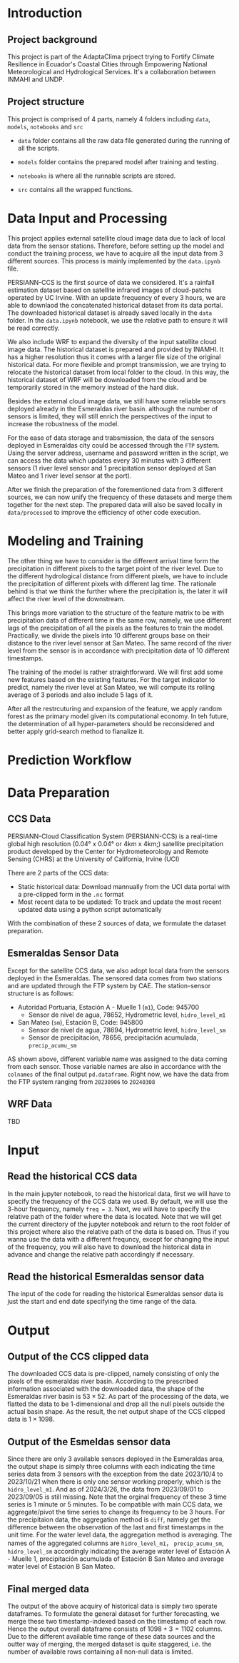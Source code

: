 # Introduction

## Project background
This project is part of the AdaptaClima prjoect trying to Fortify Climate Resilience in Ecuador's Coastal Cities through Empowering National Meteorological and Hydrological Services. It's a collaboration between INMAHI and UNDP.

## Project structure
This project is comprised of 4 parts, namely 4 folders including `data`, `models`, `notebooks` and `src`

- `data` folder contains all the raw data file generated during the running of all the scripts.

- `models` folder contains the prepared model after training and testing.

- `notebooks` is where all the runnable scripts are stored.

- `src` contains all the wrapped functions.

# Data Input and Processing

This project applies external satellite cloud image data due to lack of local data from the sensor stations. Therefore, before setting up the model and conduct the training process, we have to acquire all the input data from 3 different sources. This process is mainly implemented by the `data.ipynb` file.

PERSIANN-CCS is the first source of data we considered. It's a rainfall estimation dataset based on satellite infrared images of cloud-patchs operated by UC Irvine. With an update frequency of every 3 hours, we are able to downlaod the concatenated historical dataset from its data portal. The downloaded historical dataset is already saved locally in the `data` folder. In the `data.ipynb` notebook, we use the relative path to ensure it will be read correctly.

We also include WRF to expand the diversity of the input satellite cloud image data. The historical dataset is prepared and provided by INAMHI. It has a higher resolution thus it comes with a larger file size of the original historical data. For more flexible and prompt transmission, we are trying to relocate the historical dataset from local folder to the cloud. In this way, the historical dataset of WRF will be downloaded from the cloud and be temporarily stored in the memory instead of the hard disk.

Besides the external cloud image data, we still have some reliable sensors deployed already in the Esmeraldas river basin. although the number of sensors is limited, they will still enrich the perspectives of the input to increase the robustness of the model.

For the ease of data storage and trabsmission, the data of the sensors deployed in Esmeraldas city could be accessed through the `FTP` system. Using the server address, username and password written in the script, we can access the data which updates every 30 minutes with 3 different sensors (1 river level sensor and 1 precipitation sensor deployed at San Mateo and 1 river level sensor at the port).

After we finish the preparation of the forementioned data from 3 different sources, we can now unify the frequency of these datasets and merge them together for the next step. The prepared data will also be saved locally in `data/processed` to improve the efficiency of other code execution.

# Modeling and Training

The other thing we have to consider is the different arrival time form the precipitation in different pixels to the target point of the river level. Due to the different hydrological distance from different pixels, we have to include the precipitation of different pixels with different lag time. The rationale behind is that we think the further where the precipitation is, the later it will affect the river level of the downstream. 

This brings more variation to the structure of the feature matrix to be with precipitation data of different time in the same row, namely, we use different lags of the precipitation of all the pixels as the features to train the model. Practically, we divide the pixels into 10 different groups base on their distance to the river level sensor at San Mateo. The same record of the river level from the sensor is in accordance with precipitation data of 10 different timestamps.

The training of the model is rather straightforward. We will first add some new features based on the existing features. For the target indicator to predict, namely the river level at San Mateo, we will compute its rolling average of 3 periods and also include 5 lags of it.

After all the restrcuturing and expansion of the feature, we apply random forest as the primary model given its computational economy. In teh future, the determination of all hyper-parameters should be reconsidered and better apply grid-search method to fianalize it.

# Prediction Workflow










# Data Preparation
## CCS Data
PERSIANN-Cloud Classification System (PERSIANN-CCS) is a real-time global high resolution (0.04° x 0.04° or 4km x 4km;) satellite precipitation product developed by the Center for Hydrometeorology and Remote Sensing (CHRS) at the University of California, Irvine (UCI)

There are 2 parts of the CCS data:
- Static historical data: Download mannually from the UCI data portal with a pre-clipped form in the `.nc` format
- Most recent data to be updated: To track and update the most recent updated data using a python script automatically

With the combination of these 2 sources of data, we formulate the dataset preparation.

## Esmeraldas Sensor Data
Except for the satellite CCS data, we also adopt local data from the sensors deployed in the Esmeraldas. The sensored data comes from two stations and are updated through the FTP system by CAE.
The station-sensor structure is as follows:
- Autoridad Portuaria, Estación A - Muelle 1 (`m1`), Code: 945700
    - Sensor de nivel de agua, 78652, Hydrometric level, `hidro_level_m1`
- San Mateo (`sm`), Estación B, Code: 945800
    - Sensor de nivel de agua, 78694, Hydrometric level, `hidro_level_sm`
    - Sensor de precipitación, 78656, precipitación acumulada, `precip_acumu_sm`

AS shown above, different variable name was assigned to the data coming from each sensor. Those variable names are also in accordance with the `colnames` of the final output `pd.dataframe`.
Right now, we have the data from the FTP system ranging from `20230906` to `20240308`

## WRF Data
TBD

# Input
## Read the historical CCS data
In the main jupyter notebook, to read the historical data, first we will have to specify the frequency of the CCS data we used. By default, we will use the 3-hour frequency, namely `freq = 3`.
Next, we will have to specify the relative path of the folder where the data is located. Note that we will get the current directory of the jupyter notebook and return to the root folder of this project where also the relative path of the data is based on.
Thus if you wanna use the data with a different frequncy, except for changing the input of the frequency, you will also have to download the historical data in advance and change the relative path accordingly if necessary.
## Read the historical Esmeraldas sensor data
The input of the code for reading the historical Esmeraldas sensor data is just the start and end date specifying the time range of the data.

# Output
## Output of the CCS clipped data
The downloaded CCS data is pre-clipped, namely consisting of only the pixels of the esmeraldas river basin.
According to the prescribed information associated with the downloaded data, the shape of the Esmeraldas river basin is $53\times52$. As part of the processing of the data, we flatted the data to be 1-dimensional and drop all the null pixels outside the actual basin shape. As the result, the net output shape of the CCS clipped data is $1\times 1098$.
## Output of the Esmeldas sensor data
Since there are only 3 available sensors deployed in the Esmeraldas area, the output shape is simply three columns with each indicating the time series data from 3 sensors with the exception from the date 2023/10/4 to 2023/10/21 when there is only one sensor working properly, which is the `hidro_level_m1`.
And as of 2024/3/26, the data from 2023/09/01 to 2023/09/05 is still missing.
Note that the orginal frequency of these 3 time series is 1 minute or 5 minutes. To be compatible with main CCS data, we aggregate/pivot the time series to change its frequency to be 3 hours. For the precipitaion data, the aggregation method is `diff`, namely get the difference between the observation of the last and first timestamps in the unit time. For the water level data, the aggregation method is averaging.
The names of the aggregated columns are `hidro_level_m1`， `precip_acumu_sm`, `hidro_level_sm` accordingly indicating the average water level of Estación A - Muelle 1, precipitación acumulada of Estación B San Mateo and average water level of Estación B San Mateo.
## Final merged data
The output of the above acquiry of historical data is simply two sperate dataframes. To formulate the general dataset for further forecasting, we merge these two timestamp-indexed based on the timestamp of each row. Hence the output overall dataframe consists of $1098+3=1102$ columns.
Due to the different available time range of these data sources and the outter way of merging, the merged dataset is quite staggered, i.e. the number of available rows containing all non-null data is limited.